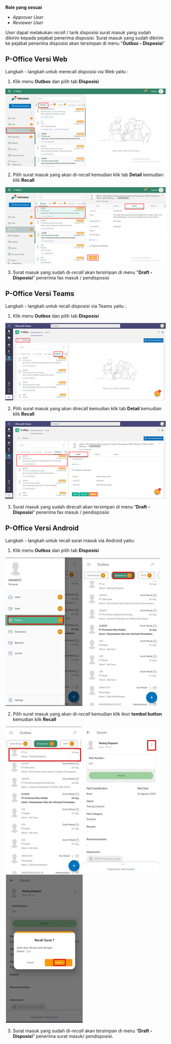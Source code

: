 **Role yang sesuai**

- *Approver User*
- *Reviewer User*

_User_ dapat melakukan _recall_ / tarik disposisi surat masuk yang sudah dikirim kepada pejabat penerima disposisi. Surat masuk yang sudah dikirim ke pejabat penerima disposisi akan tersimpan di menu "**Outbox - Disposisi**"

## **P-Office Versi Web**

Langkah - langkah untuk merecall disposisi via Web yaitu :

1.    Klik menu **Outbox** dan pilih tab **Disposisi**

![gambar](SuratMasuk/SM_Web/SM42.png)

2.    Pilih surat masuk yang akan di-_recall_ kemudian klik tab **Detail** kemudian klik **Recall**

![gambar](SuratMasuk/SM_Web/SM43.png)

3.    Surat masuk yang sudah di-_recall_ akan tersimpan di menu "**Draft - Disposisi**" penerima fax masuk / pendisposisi


## **P-Office Versi Teams**

Langkah - langkah untuk recall disposisi via Teams yaitu :

1.    Klik menu **Outbox** dan pilih tab **Disposisi**

![gambar](SuratMasuk/SM_Teams/SM47.png)

2.    Pilih surat masuk yang akan direcall kemudian klik tab **Detail** kemudian klik **Recall**

![gambar](SuratMasuk/SM_Teams/SM48.png)

3.    Surat masuk yang sudah direcall akan tersimpan di menu “**Draft - Disposisi**” penerima fax masuk / pendisposisi

## **P-Office Versi Android**

Langkah - langkah untuk recall surat masuk via Android yaitu:

1. Klik menu **Outbox** dan pilih tab **Disposisi**
   
![gambar](SuratMasuk/SM_Android/Recalldisposisi\A01.jpg) ![gambar](SuratMasuk/SM_Android/Recalldisposisi\A02.jpg)

2. Pilih surat masuk yang akan di-_recall_ kemudian klik ikon **tombol button** kemudian klik **Recall**

![gambar](SuratMasuk/SM_Android/Recalldisposisi\A03.jpg) ![gambar](SuratMasuk/SM_Android/Recalldisposisi\A04.jpg) ![gambar](SuratMasuk/SM_Android/Recalldisposisi\A05.jpg)

3. Surat masuk yang sudah di-_recall_ akan tersimpan di menu “**Draft - Disposisi**” penerima surat masuk/ pendisposisi.
   
